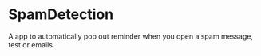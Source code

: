# SpamDetection
A app to automatically pop out reminder when you open a spam message, test or emails.
